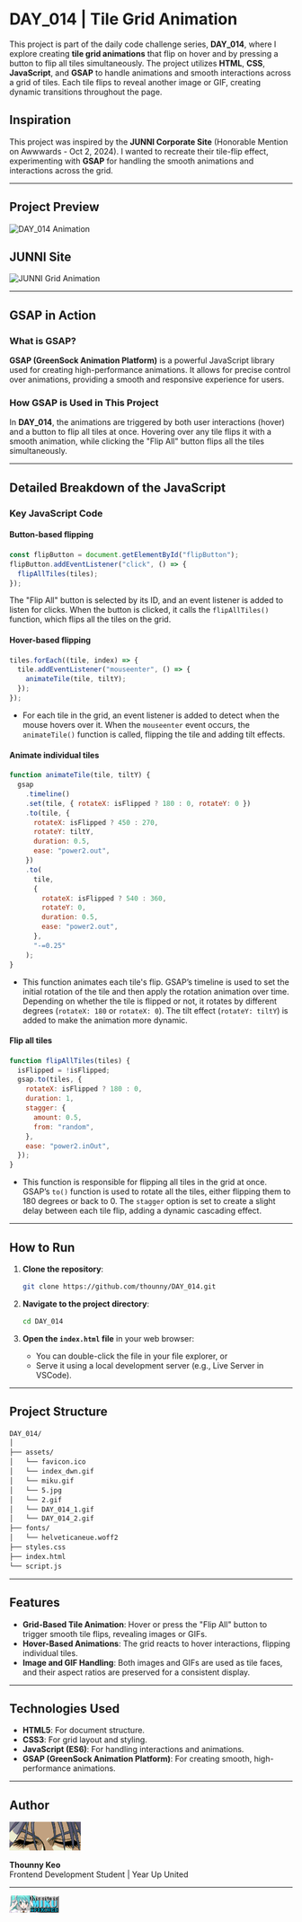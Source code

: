 # DAY_014 | Tile Grid Animation

This project is part of the daily code challenge series, **DAY_014**, where I explore creating **tile grid animations** that flip on hover and by pressing a button to flip all tiles simultaneously. The project utilizes **HTML**, **CSS**, **JavaScript**, and **GSAP** to handle animations and smooth interactions across a grid of tiles. Each tile flips to reveal another image or GIF, creating dynamic transitions throughout the page.

## Inspiration

This project was inspired by the **JUNNI Corporate Site** (Honorable Mention on Awwwards - Oct 2, 2024). I wanted to recreate their tile-flip effect, experimenting with **GSAP** for handling the smooth animations and interactions across the grid.

---

## Project Preview

![DAY_014 Animation](./assets/DAY_014_2.gif)

## JUNNI Site

![JUNNI Grid Animation](./assets/DAY_014_1.gif)

---

## GSAP in Action

### What is GSAP?

**GSAP (GreenSock Animation Platform)** is a powerful JavaScript library used for creating high-performance animations. It allows for precise control over animations, providing a smooth and responsive experience for users.

### How GSAP is Used in This Project

In **DAY_014**, the animations are triggered by both user interactions (hover) and a button to flip all tiles at once. Hovering over any tile flips it with a smooth animation, while clicking the "Flip All" button flips all the tiles simultaneously.

---

## Detailed Breakdown of the JavaScript

### Key JavaScript Code

#### Button-based flipping

```javascript
const flipButton = document.getElementById("flipButton");
flipButton.addEventListener("click", () => {
  flipAllTiles(tiles);
});
```

The "Flip All" button is selected by its ID, and an event listener is added to listen for clicks. When the button is clicked, it calls the `flipAllTiles()` function, which flips all the tiles on the grid.

#### Hover-based flipping

```javascript
tiles.forEach((tile, index) => {
  tile.addEventListener("mouseenter", () => {
    animateTile(tile, tiltY);
  });
});
```

- For each tile in the grid, an event listener is added to detect when the mouse hovers over it. When the `mouseenter` event occurs, the `animateTile()` function is called, flipping the tile and adding tilt effects.

#### Animate individual tiles

```javascript
function animateTile(tile, tiltY) {
  gsap
    .timeline()
    .set(tile, { rotateX: isFlipped ? 180 : 0, rotateY: 0 })
    .to(tile, {
      rotateX: isFlipped ? 450 : 270,
      rotateY: tiltY,
      duration: 0.5,
      ease: "power2.out",
    })
    .to(
      tile,
      {
        rotateX: isFlipped ? 540 : 360,
        rotateY: 0,
        duration: 0.5,
        ease: "power2.out",
      },
      "-=0.25"
    );
}
```

- This function animates each tile's flip. GSAP’s timeline is used to set the initial rotation of the tile and then apply the rotation animation over time. Depending on whether the tile is flipped or not, it rotates by different degrees (`rotateX: 180` or `rotateX: 0`). The tilt effect (`rotateY: tiltY`) is added to make the animation more dynamic.

#### Flip all tiles

```javascript
function flipAllTiles(tiles) {
  isFlipped = !isFlipped;
  gsap.to(tiles, {
    rotateX: isFlipped ? 180 : 0,
    duration: 1,
    stagger: {
      amount: 0.5,
      from: "random",
    },
    ease: "power2.inOut",
  });
}
```

- This function is responsible for flipping all tiles in the grid at once. GSAP’s `to()` function is used to rotate all the tiles, either flipping them to 180 degrees or back to 0. The `stagger` option is set to create a slight delay between each tile flip, adding a dynamic cascading effect.

---

## How to Run

1. **Clone the repository**:

   ```bash
   git clone https://github.com/thounny/DAY_014.git
   ```

2. **Navigate to the project directory**:

   ```bash
   cd DAY_014
   ```

3. **Open the `index.html` file** in your web browser:

   - You can double-click the file in your file explorer, or
   - Serve it using a local development server (e.g., Live Server in VSCode).

---

## Project Structure

```bash
DAY_014/
│
├── assets/
│   └── favicon.ico
│   └── index_dwn.gif
│   └── miku.gif
│   └── 5.jpg
│   └── 2.gif
│   └── DAY_014_1.gif
│   └── DAY_014_2.gif
├── fonts/
│   └── helveticaneue.woff2
├── styles.css
├── index.html
└── script.js
```

---

## Features

- **Grid-Based Tile Animation**: Hover or press the "Flip All" button to trigger smooth tile flips, revealing images or GIFs.
- **Hover-Based Animations**: The grid reacts to hover interactions, flipping individual tiles.
- **Image and GIF Handling**: Both images and GIFs are used as tile faces, and their aspect ratios are preserved for a consistent display.

---

## Technologies Used

- **HTML5**: For document structure.
- **CSS3**: For grid layout and styling.
- **JavaScript (ES6)**: For handling interactions and animations.
- **GSAP (GreenSock Animation Platform)**: For creating smooth, high-performance animations.

---

## Author

![Logo](./assets/index_dwn.gif)

**Thounny Keo**  
Frontend Development Student | Year Up United

---
![Logo](./assets/miku.gif)
